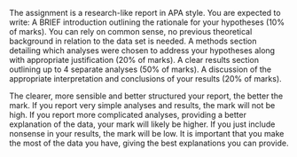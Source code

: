 The assignment is a research-like report in APA style. You are expected to write:
A BRIEF introduction outlining the rationale for your hypotheses (10% of marks). You can rely on common sense, no previous theoretical background in relation to the data set is needed. 
A methods section detailing which analyses were chosen to address your hypotheses along with appropriate justification (20% of marks).
A clear results section outlining up to 4 separate analyses (50% of marks).
A discussion of the appropriate interpretation and conclusions of your results (20% of marks).

The clearer, more sensible and better structured your report, the better the mark. If you report very simple analyses and results, the mark will not be high. If you report more complicated analyses, providing a better explanation of the data, your mark will likely be higher. If you just include nonsense in your results, the mark will be low. It is important that you make the most of the data you have, giving the best explanations you can provide. 
